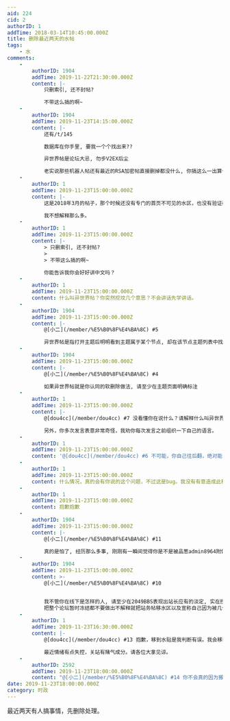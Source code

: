 ```yaml
---
aid: 224
cid: 2
authorID: 1
addTime: 2018-03-14T10:45:00.000Z
title: 删除最近两天的水帖
tags:
    - 水
comments:
    -
        authorID: 1904
        addTime: 2019-11-22T21:30:00.000Z
        content: |-
            只删索引, 还不封帖?

            不带这么搞的啊~
    -
        authorID: 1904
        addTime: 2019-11-23T14:15:00.000Z
        content: |-
            还有/t/145

            数据库在你手里, 要我一个个找出来??

            异世界帖是论坛大忌, 勿步V2EX后尘

            老实说那些机器人帖还有最近的RSA加密帖直接删掉都没什么, 你搞这么一出算什么啊
    -
        authorID: 1
        addTime: 2019-11-23T15:00:00.000Z
        content: |-
            这是2018年3月的帖子，那个时候还没有专门的首页不可见的水区，也没有验证码。每天有上百的毫无意义的帖子。

            我不想解释那么多。
    -
        authorID: 1
        addTime: 2019-11-23T15:00:00.000Z
        content: |-
            > 只删索引, 还不封帖?
            > 
            > 不带这么搞的啊~

            你能告诉我你会好好讲中文吗？
    -
        authorID: 1
        addTime: 2019-11-23T15:00:00.000Z
        content: 什么叫异世界帖？你突然挖坟几个意思？不会讲话先学讲话。
    -
        authorID: 1904
        addTime: 2019-11-23T15:00:00.000Z
        content: |-
            @[小二](/member/%E5%B0%8F%E4%BA%8C) #5

            异世界帖是指打开主题后明明看到主题属于某个节点, 却在该节点主题列表中找不到该主题
    -
        authorID: 1904
        addTime: 2019-11-23T15:00:00.000Z
        content: |-
            @[小二](/member/%E5%B0%8F%E4%BA%8C) #4

            如果异世界帖就是你认同的软删除做法, 请至少在主题页面明确标注
    -
        authorID: 1
        addTime: 2019-11-23T15:00:00.000Z
        content: |-
            @[dou4cc](/member/dou4cc) #7 没看懂你在说什么？请解释什么叫异世界帖。

            另外，你多次发言表意非常奇怪，我劝你每次发言之前组织一下自己的语言。
    -
        authorID: 1
        addTime: 2019-11-23T15:00:00.000Z
        content: '@[dou4cc](/member/dou4cc) #6 不可能，你自己往后翻，绝对能看到。'
    -
        authorID: 1
        addTime: 2019-11-23T15:00:00.000Z
        content: 什么情况，真的会有你说的这个问题，不过这是bug。我没有有意造成此种情况……
    -
        authorID: 1
        addTime: 2019-11-23T15:00:00.000Z
        content: 抱歉抱歉
    -
        authorID: 1904
        addTime: 2019-11-23T15:00:00.000Z
        content: |-
            @[小二](/member/%E5%B0%8F%E4%BA%8C) #11

            真的是怕了, 经历那么多事, 刚刚有一瞬间觉得你是不是被品葱admin8964附体
    -
        authorID: 1904
        addTime: 2019-11-23T15:00:00.000Z
        content: >-
            @[小二](/member/%E5%B0%8F%E4%BA%8C) #10


            我不管你在线下是怎样的人, 请至少在2049BBS表现出站长应有的淡定, 实在控制不住,
            把整个论坛暂时冻结都不要做出不解释就把站务帖移水区以及宣称自己因为被几个帖子骚扰就要关站的做法
    -
        authorID: 1
        addTime: 2019-11-23T16:30:00.000Z
        content: |-
            @[dou4cc](/member/dou4cc) #13 抱歉，移到水贴是我判断有误。我会移回去。

            最近情绪有点失控，关站有赌气成分。请各位大拿见谅。
    -
        authorID: 2592
        addTime: 2019-11-23T18:00:00.000Z
        content: "@[小二](/member/%E5%B0%8F%E4%BA%8C) #14 你不会真的因为搬弄是非的小人生气吧，\U0001F602"
date: 2019-11-23T18:00:00.000Z
category: 时政
---
```


最近两天有人搞事情，先删除处理。
